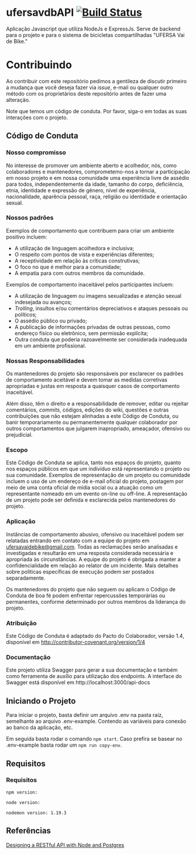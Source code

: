 # ufersavdbAPI [![Build Status](https://travis-ci.org/UFERSA-Vai-de-Bike/ufersavdbAPI.svg?branch=master)](https://travis-ci.org/UFERSA-Vai-de-Bike/ufersavdbAPI)

    
    
Aplicação Javascript que utiliza NodeJs e ExpressJs. Serve de backend para o projeto e para o sistema de bicicletas compartilhadas "UFERSA Vai de Bike."



# Contribuindo

Ao contribuir com este repositório pedimos a gentileza de discutir primeiro a mudança que você deseja fazer via _issue_, e-mail ou qualquer outro método com os proprietários deste repositório antes de fazer uma alteração.

Note que temos um código de conduta. Por favor, siga-o em todas as suas interações com o projeto.

## Código de Conduta

### Nosso compromisso

No interesse de promover um ambiente aberto e acolhedor, nós, como colaboradores e mantenedores, comprometemo-nos a tornar a participação em nosso projeto e em nossa comunidade uma experiência livre de assédio para todos, independentemente da idade, tamanho do corpo, deficiência, etnia, identidade e expressão de gênero, nível de experiência, nacionalidade, aparência pessoal, raça, religião ou identidade e orientação sexual.

### Nossos padrões

Exemplos de comportamento que contribuem para criar um ambiente positivo incluem:

- A utilização de linguagem acolhedora e inclusiva;
- O respeito com pontos de vista e experiências diferentes;
- A receptividade em relação às críticas construtivas;
- O foco no que é melhor para a comunidade;
- A empatia para com outros membros da comunidade.

Exemplos de comportamento inaceitável pelos participantes incluem:

- A utilização de linguagem ou imagens sexualizadas e atenção sexual indesejada ou avanços;
- _Trolling_, insultos e/ou comentários depreciativos e ataques pessoais ou políticos;
- O assédio público ou privado;
- A publicação de informações privadas de outras pessoas, como endereço físico ou eletrônico, sem permissão explícita;
- Outra conduta que poderia razoavelmente ser considerada inadequada em um ambiente profissional.

### Nossas Responsabilidades

Os mantenedores do projeto são responsáveis por esclarecer os padrões de comportamento aceitável e devem tomar as medidas corretivas apropriadas e justas em resposta a quaisquer casos de comportamento inaceitável.

Além disso, têm o direito e a responsabilidade de remover, editar ou rejeitar comentários, _commits_, códigos, edições do wiki, questões e outras contribuições que não estejam alinhadas a este Código de Conduta, ou banir temporariamente ou permanentemente qualquer colaborador por outros comportamentos que julgarem inapropriado, ameaçador, ofensivo ou prejudicial.

### Escopo

Este Código de Conduta se aplica, tanto nos espaços do projeto, quanto nos espaços públicos em que um indivíduo está representando o projeto ou sua comunidade. Exemplos de representação de um projeto ou comunidade incluem o uso de um endereço de e-mail oficial do projeto, postagem por meio de uma conta oficial de mídia social ou a atuação como um representante nomeado em um evento on-line ou off-line. A representação de um projeto pode ser definida e esclarecida pelos mantenedores do projeto.

### Aplicação

Instâncias de comportamento abusivo, ofensivo ou inaceitável podem ser relatadas entrando em contato com a equipe do projeto em ufersavaidebike@gmail.com. Todas as reclamações serão analisadas e investigadas e resultarão em uma resposta considerada necessária e apropriada às circunstâncias. A equipe do projeto é obrigada a manter a confidencialidade em relação ao relator de um incidente. Mais detalhes sobre políticas específicas de execução podem ser postados separadamente.

Os mantenedores do projeto que não seguem ou aplicam o Código de Conduta de boa fé podem enfrentar repercussões temporárias ou permanentes, conforme determinado por outros membros da liderança do projeto.

### Atribuição

Este Código de Conduta é adaptado do Pacto do Colaborador, versão 1.4, disponível em http://contributor-covenant.org/version/1/4

### Documentação
Este projeto utiliza Swagger para gerar a sua documentação e também como ferramenta de auxílio para utilização dos endpoints. 
A interface do Swagger está disponível em http://localhost:3000/api-docs

## Iniciando o Projeto

Para iniciar o projeto, basta definir um arquivo .env na pasta raíz, semelhante ao arquivo .env-example. Contendo as variáveis para conexão ao banco da aplicação, etc.

Em seguida basta rodar o comando `npm start`. Caso prefira se basear no .env-example basta rodar um `npm run copy-env`.

## Requisitos

### Requisitos

`npm version: `

`node version: `

`nodemon version: 1.19.3`

## Referências

[Designing a RESTful API with Node and Postgres](https://mherman.org/blog/designing-a-restful-api-with-node-and-postgres/)